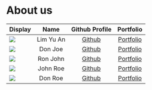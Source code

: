 # About us

Display |   Name    |            Github Profile            | Portfolio 
--------|:---------:|:------------------------------------:|:---------:
![](https://via.placeholder.com/100.png?text=Photo) | Lim Yu An | [Github](https://github.com/pqienso) | [Portfolio](docs/team/johndoe.md)
![](https://via.placeholder.com/100.png?text=Photo) |  Don Joe  |    [Github](https://github.com/)     | [Portfolio](docs/team/johndoe.md)
![](https://via.placeholder.com/100.png?text=Photo) | Ron John  |    [Github](https://github.com/)     | [Portfolio](docs/team/johndoe.md)
![](https://via.placeholder.com/100.png?text=Photo) | John Roe  |    [Github](https://github.com/)     | [Portfolio](docs/team/johndoe.md)
![](https://via.placeholder.com/100.png?text=Photo) |  Don Roe  |    [Github](https://github.com/)     | [Portfolio](docs/team/johndoe.md)
